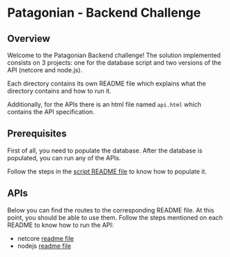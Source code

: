 # Patagonian - Backend Challenge

## Overview

Welcome to the Patagonian Backend challenge! The solution implemented consists on 3 projects: one for the database script and two versions of the API (netcore and node.js). 

Each directory contains its own README file which explains what the directory contains and how to run it. 

Additionally, for the APIs there is an html file named `api.html` which contains the API specification. 

## Prerequisites

First of all, you need to populate the database. After the database is populated, you can run any of the APIs.

Follow the steps in the [script README file](./script/README.md) to know how to populate it.
## APIs
Below you can find the routes to the corresponding README file. At this point, you should be able to use them. Follow the steps mentioned on each README to know how to run the API:
- netcore [readme file](./netcore/README.md)
- nodejs [readme file](./nodejs/README.md)

